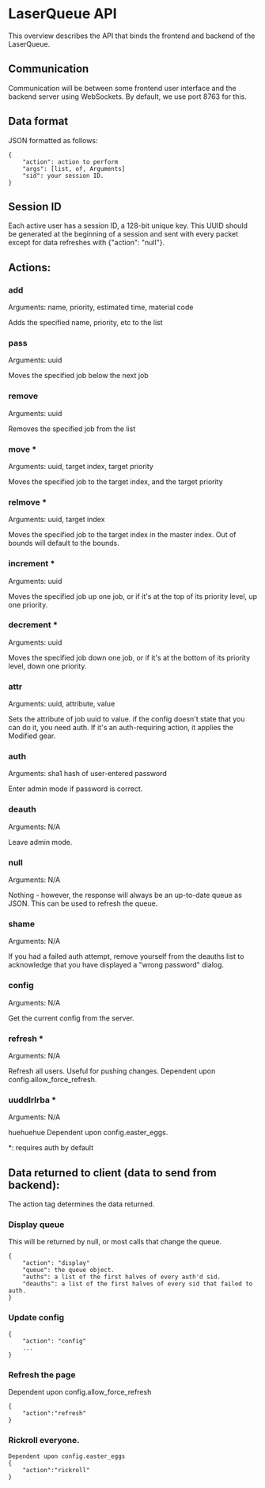 # LaserQueue API

This overview describes the API that binds the frontend and backend of the LaserQueue.

## Communication
Communication will be between some frontend user interface and the backend server using WebSockets. By default, we use port 8763 for this.

## Data format
JSON formatted as follows:
```
{
	"action": action to perform
	"args": [list, of, Arguments]
	"sid": your session ID.
}
```

## Session ID
Each active user has a session ID, a 128-bit unique key. This UUID should be generated at the beginning of a session and sent with every packet except for data refreshes with {"action": "null"}.

## Actions:


### add
Arguments: name, priority, estimated time, material code

Adds the specified name, priority, etc to the list


### pass
Arguments: uuid

Moves the specified job below the next job


### remove
Arguments: uuid

Removes the specified job from the list


### move *
Arguments: uuid, target index, target priority

Moves the specified job to the target index, and the target priority


### relmove *
Arguments: uuid, target index

Moves the specified job to the target index in the master index. Out of bounds will default to the bounds.


### increment *
Arguments: uuid

Moves the specified job up one job, or if it's at the top of its priority level, up one priority.


### decrement *
Arguments: uuid

Moves the specified job down one job, or if it's at the bottom of its priority level, down one priority.


### attr 
Arguments: uuid, attribute, value

Sets the attribute of job uuid to value. if the config doesn't state that you can do it, you need auth. If it's an auth-requiring action, it applies the Modified gear.


### auth
Arguments: sha1 hash of user-entered password

Enter admin mode if password is correct.


### deauth
Arguments: N/A

Leave admin mode.


### null
Arguments: N/A

Nothing - however, the response will always be an up-to-date queue as JSON. This can be used to refresh the queue.

### shame
Arguments: N/A

If you had a failed auth attempt, remove yourself from the deauths list to acknowledge that you have displayed a "wrong password" dialog.


### config
Arguments: N/A

Get the current config from the server.


### refresh *
Arguments: N/A

Refresh all users. Useful for pushing changes.
Dependent upon config.allow_force_refresh.


### uuddlrlrba *
Arguments: N/A

huehuehue
Dependent upon config.easter_eggs.

*: requires auth by default



## Data returned to client (data to send from backend):
The action tag determines the data returned.


### Display queue
This will be returned by null, or most calls that change the queue.

```
{
	"action": "display"
	"queue": the queue object.
	"auths": a list of the first halves of every auth'd sid.
	"deauths": a list of the first halves of every sid that failed to auth.
}
```

### Update config
```
{
	"action": "config"
	...
}
```

### Refresh the page
Dependent upon config.allow_force_refresh

```
{
	"action":"refresh"
}
```

### Rickroll everyone.

```
Dependent upon config.easter_eggs
{
	"action":"rickroll"
}
```